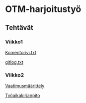 
<h1>OTM-harjoitustyö</h1>

<h2>Tehtävät</h2>

<h3>Viikko1</h3>


[Komentorivi.txt](https://github.com/oonalampola/otm-harjoitustyo/blob/master/laskarit/viikko1/komentorivi.txt)

[gitlog.txt](https://github.com/oonalampola/otm-harjoitustyo/blob/master/laskarit/viikko1/gitlog.txt)

<h3>Viikko2</h3>

[Vaatimusmäärittely](https://github.com/oonalampola/otm-harjoitustyo/blob/master/dokumentointi/vaatimusmaarittely.md)

[Työaikakirjanpito](https://github.com/oonalampola/otm-harjoitustyo/blob/master/dokumentointi/tyoaikakirjanpito.md)
